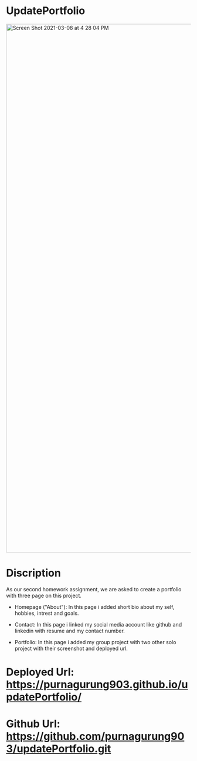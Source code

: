 # UpdatePortfolio
<img width="1440" alt="Screen Shot 2021-03-08 at 4 28 04 PM" src="https://user-images.githubusercontent.com/69695368/110384202-513f8b00-802b-11eb-8cd0-28405993eb9c.png">


# Discription
As our second homework assignment, we are asked to create a portfolio with three page on this project.

* Homepage ("About"): In this page i added short bio about my self, hobbies, intrest and goals.

* Contact: In this page i linked my social media account like github and linkedin with resume and my contact number.

* Portfolio: In this page i added my group project with two other solo project with their screenshot and deployed url.


# Deployed Url: https://purnagurung903.github.io/updatePortfolio/

# Github Url: https://github.com/purnagurung903/updatePortfolio.git

